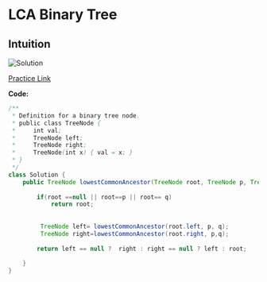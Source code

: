 # LCA Binary Tree

## Intuition

![Solution](https://media.geeksforgeeks.org/wp-content/cdn-uploads/lca.png)


[Practice Link](https://leetcode.com/problems/lowest-common-ancestor-of-a-binary-tree/)

**Code:** 

```java
/**
 * Definition for a binary tree node.
 * public class TreeNode {
 *     int val;
 *     TreeNode left;
 *     TreeNode right;
 *     TreeNode(int x) { val = x; }
 * }
 */
class Solution {
    public TreeNode lowestCommonAncestor(TreeNode root, TreeNode p, TreeNode q) {
        
        if(root ==null || root==p || root== q)
            return root;
            
        
         TreeNode left= lowestCommonAncestor(root.left, p, q);
         TreeNode right=lowestCommonAncestor(root.right, p,q);
        
        return left == null ?  right : right == null ? left : root;
        
    }
}

```